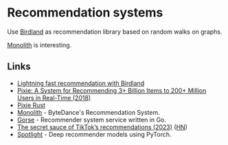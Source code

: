 # Recommendation systems

Use [Birdland](https://github.com/rlouf/birdland) as recommendation library based on random walks on graphs.

[Monolith](https://github.com/bytedance/monolith) is interesting.

## Links

- [Lightning fast recommendation with Birdland](https://www.thetypicalset.com/blog/drafts/introducing-birdland.html)
- [Pixie: A System for Recommending 3+ Billion Items to 200+ Million Users in Real-Time (2018)](https://dl.acm.org/doi/10.1145/3178876.3186183)
- [Pixie Rust](https://github.com/JD557/pixie-rust)
- [Monolith](https://github.com/bytedance/monolith) - ByteDance's Recommendation System.
- [Gorse](https://github.com/gorse-io/gorse) - Recommender system service written in Go.
- [The secret sauce of TikTok’s recommendations (2023)](https://www.shaped.ai/blog/the-secret-sauce-of-tik-toks-recommendations) ([HN](https://news.ycombinator.com/item?id=34836877))
- [Spotlight](https://github.com/maciejkula/spotlight) - Deep recommender models using PyTorch.
